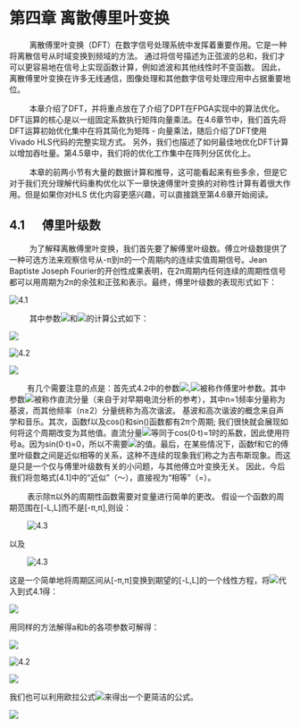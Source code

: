 # 第四章 离散傅里叶变换

&emsp; &emsp;  离散傅里叶变换（DFT）在数字信号处理系统中发挥着重要作用。它是一种将离散信号从时域变换到频域的方法。 通过将信号描述为正弦波的总和，我们才可以更容易地在信号上实现函数计算，例如滤波和其他线性时不变函数。 因此，离散傅里叶变换在许多无线通信，图像处理和其他数字信号处理应用中占据重要地位。　

&emsp; &emsp; 本章介绍了DFT，并将重点放在了介绍了DPT在FPGA实现中的算法优化。DFT运算的核心是以一组固定系数执行矩阵向量乘法。在4.6章节中，我们首先将DFT运算初始优化集中在将其简化为矩阵 - 向量乘法，随后介绍了DFT使用Vivado HLS代码的完整实现方式。 另外，我们也描述了如何最佳地优化DFT计算以增加吞吐量。第4.5章中，我们将的优化工作集中在阵列分区优化上。 

&emsp; &emsp; 本章的前两小节有大量的数据计算和推导，这可能看起来有些多余，但是它对于我们充分理解代码重构优化以下一章快速傅里叶变换的对称性计算有着很大作用。但是如果你对HLS 优化内容更感兴趣，可以直接跳至第4.6章开始阅读。

## 4.1 &emsp;  傅里叶级数
  
&emsp; &emsp; 为了解释离散傅里叶变换，我们首先要了解傅里叶级数。傅立叶级数提供了一种可选方法来观察信号从-π到π的一个周期内的连续实值周期信号。Jean Baptiste Joseph Fourier的开创性成果表明，在2π周期内任何连续的周期性信号都可以用周期为2π的余弦和正弦和表示。最终，傅里叶级数的表现形式如下：

![4.1](http://chart.googleapis.com/chart?cht=tx&chl=\Large%20f(t)\sim\frac{a_{0}}{2}+a_{1}cos(t)+a_{2}cos(2t)+a_{3}cos(3t)+\cdots\\.b_{1}sin(t)+b_{2}sin(2t)+b_{3}sin(3t)+\cdots)

&emsp; &emsp; 其中参数![](http://chart.googleapis.com/chart?cht=tx&chl=\Large%20a_{0},a_{1},\cdots)和![](http://chart.googleapis.com/chart?cht=tx&chl=\Large%20b_{0},b_{1},\cdots)的计算公式如下：

![](http://chart.googleapis.com/chart?cht=tx&chl=\Large%20a_{0}=\frac{1}{\pi}\int_{-\pi}^{\pi}f(t)dt)

![4.2](http://chart.googleapis.com/chart?cht=tx&chl=\Large%20a_{n}=\frac{1}{\pi}\int_{-\pi}^{\pi}f(t)cos(nt)dt)

![](http://chart.googleapis.com/chart?cht=tx&chl=\Large%20b_{n}=\frac{1}{\pi}\int_{-\pi}^{\pi}f(t)sin(nt)dt)

&emsp; &emsp;有几个需要注意的点是：首先式4.2中的参数![](http://chart.googleapis.com/chart?cht=tx&chl=\Large%20a_{0},a_{1},\cdots),![](http://chart.googleapis.com/chart?cht=tx&chl=\Large%20b_{0},b_{1},\cdots)被称作傅里叶参数。其中参数![](http://chart.googleapis.com/chart?cht=tx&chl=\Large%20a_{0})被称作直流分量（来自于对早期电流分析的参考），其中n=1频率分量称为基波，而其他频率（n≥2）分量统称为高次谐波。 基波和高次谐波的概念来自声学和音乐。其次，函数f以及cos()和sin()函数都有2π个周期; 我们很快就会展现如何将这个周期改变为其他值。直流分量![](http://chart.googleapis.com/chart?cht=tx&chl=\Large%20a_{0})等同于cos(0·t)=1时的系数，因此使用符号a。因为sin(0·t)=0，所以不需要![](http://chart.googleapis.com/chart?cht=tx&chl=\Large%20b_{0})的值。最后，在某些情况下，函数f和它的傅里叶级数之间是近似相等的关系，这种不连续的现象我们称之为吉布斯现象。而这是只是一个仅与傅里叶级数有关的小问题，与其他傅立叶变换无关。 因此，今后我们将忽略式[4.1]中的“近似”（〜），直接视为“相等”（=）。

&emsp; &emsp;表示除π以外的周期性函数需要对变量进行简单的更改。 假设一个函数的周期范围在[-L,L]而不是[-π,π],则设：

&emsp; &emsp;![4.3](http://chart.googleapis.com/chart?cht=tx&chl=\Large%20t\equiv\frac{\pi\{t^{'}}}{L})

以及

&emsp; &emsp;![4.3](http://chart.googleapis.com/chart?cht=tx&chl=\Large%20dt\equiv\frac{\pi{d}\{t^{'}}}{L})

这是一个简单地将周期区间从[-π,π]变换到期望的[-L,L]的一个线性方程，将![](http://chart.googleapis.com/chart?cht=tx&chl=\Large%20t^{'}=\frac{Lt}{\pi})代入到式4.1得：

![](http://chart.googleapis.com/chart?cht=tx&chl=\Large%20f(t^{'})=\frac{a_{0}}{2}+\sum_{n=1}^{\infty}a_{n}cos(\frac{n\pi{t^{'}}}{L})+b_{n}sin(\frac{n\pi{t^{'}}}{L}))

用同样的方法解得a和b的各项参数可解得：

![](http://chart.googleapis.com/chart?cht=tx&chl=\Large%20a_{0}=\frac{1}{L}\int_{-L}^{L}f(t^{'})dt^{'})

![4.2](http://chart.googleapis.com/chart?cht=tx&chl=\Large%20a_{n}=\frac{1}{L}\int_{-L}^{L}f(t^{'})cos(\frac{n\pi{t^{'}}}{L})dt^{'})

![](http://chart.googleapis.com/chart?cht=tx&chl=\Large%20b_{n}=\frac{1}{L}\int_{-L}^{L}f(t^{'})sin(\frac{n\pi{t^{'}}}{L})dt^{'})

我们也可以利用欧拉公式![](http://chart.googleapis.com/chart?cht=tx&chl=\Large%20e^{jnt}=cos(nt)+jsin(nt))来得出一个更简洁的公式。

![](http://chart.googleapis.com/chart?cht=tx&chl=\Large%20f(t)=\sum_{n={-\infty}}^{\infty}c_{n}e^{jnt})



